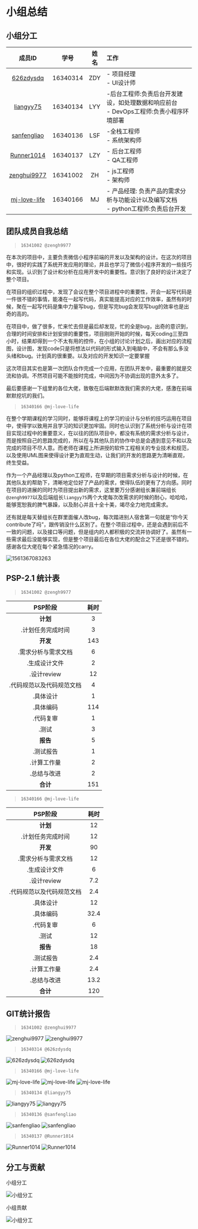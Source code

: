 # 小组总结

## **小组分工**


| 成员ID | 学号 | 姓名 |工作 |
| :------: | :------: | :------: | :------ |
| [626zdysdq](https://github.com/626zdysdq) | 16340314 | ZDY |- 项目经理<br> - UI设计师|
| [liangyy75](https://github.com/liangyy75) | 16340134 | LYY | -后台工程师:负责后台开发建设，如处理数据和响应前台<br>- DevOps工程师:负责小程序环境部署 |
| [sanfengliao](https://github.com/sanfengliao) | 16340136 | LSF | -全栈工程师<br>- 系统架构师|
| [Runner1014](https://github.com/Runner1014) | 16340137 | LZY | - 后台工程师<br> - QA工程师|
| [zenghui9977](https://github.com/zenghui9977) | 16341002 | ZH | - js工程师<br> - 架构师 |
| [mj-love-life](https://github.com/mj-love-life) | 16340166 | MJ | - 产品经理: 负责产品的需求分析与功能设计以及编写文档<br>- python工程师:负责后台开发 |


## **团队成员自我总结**

> `16341002 @zengh9977`

在本次的项目中，主要负责微信小程序前端的开发以及架构的设计。在这次的项目中，很好的实践了系统开发应用的理论，并且也学习了微信小程序开发的一些技巧和实现。认识到了设计和分析在应用开发中的重要性。意识到了良好的设计决定了整个项目。

在项目的组织过程中，发现了会议在整个项目进程中的重要性，开会一起写代码是一件很不错的事情，能凑在一起写代码，真实能提高对应的工作效率，虽然有的时候，聚在一起写代码是集中力量写bug，但是写完bug会发现写bug的效率也是出奇的高的。

在项目中，做了很多，忙来忙去但是最后却发现，忙的全是bug，出奇的意识到，合理的时间安排和计划安排的重要性，项目刚刚开始的时候，每天coding三至四小时，结果却得到一个不太有用的控件，在小组的讨论计划之后，画出对应的流程图，设计图，发现code只是将想法以代码的形式输入到电脑中，不会有那么多没头绪和bug。计划真的很重要。以及对应的开发知识一定要掌握

这次项目其实也是第一次团队合作完成一个应用，在团队开发中，最重要的就是交流和协调。不然项目可能不能按时完成，中间因为不协调出现的意外太多了。

最后要感谢一下组里的各位大佬，致敬在后端默默改我们需求的大佬，感激在前端默默挖坑的我们。

> `16340166 @mj-love-life`

在整个学期课程的学习同时，能够将课程上的学习的设计与分析的技巧运用在项目中，使得学以致用并且学习的知识更加牢固。同时也认识到了系统分析与设计在项目实现过程中的重要意义，在以往的团队项目中，都没有系统的需求分析与设计，而是按照自己的思路完成的，所以在与其他队员的协作中总是会遇到意见不和以及完成的项目不尽人意。而老师在课程上所讲授的软件工程相关的专业技术和规范，以及使用UML图来使得设计更为直观生动，让我们的开发的思路更为清晰直观，终生受益。

作为一个产品经理以及python工程师，在早期的项目需求分析与设计的时候，在其他队友的帮助下，清晰地定位好了产品的需求，使得队伍的更有了方向感。同时在项目的进展的同时为项目提出新的需求，这里要万分感谢组长兼前端组长`@zengh9977`以及后端组长`liangyy75`两个大佬每次改需求的时候的耐心，哈哈哈，能够宽恕我的脾气暴躁，以及耐心并且十全十美，竭尽全力地完成需求。

还有就是每天替组长在群里面催人改bug，每次踏进别人宿舍第一句就是“你今天contribute了吗”，跟传销没什么区别了。在整个项目过程中，还是会遇到前后不一致的问题，以及接口等问题，但是组内的人都积极的交流并协调好了。虽然有一些需求最后没能够实现，但是整个项目最后在各位大佬的配合之下还是很不错的。感谢各位大佬在每个紧急情况的carry。

![1561367083263](assets/1561367083263.png)


## **PSP-2.1 统计表**

> `16341002 @zengh9977`

|PSP阶段|耗时|
|:-:|:-:|
|**计划**|3|
|.计划任务完成时间|3|
|**开发**|143|
|.需求分析与需求文档|6|
|.生成设计文件|2|
|.设计review|12|
|.代码规范以及代码规范文档|4|
|.具体设计|1|
|.具体编码|114|
|.代码复审|1|
|.测试|3|
|**报告**|5|
|.测试报告|1|
|.计算工作量|2|
|.总结与改进|2|
|**合计**|151|

> `16340166 @mj-love-life`

|          PSP阶段          | 耗时 |
| :-----------------------: | :--: |
|         **计划**          |  12  |
|     .计划任务完成时间     |  12  |
|         **开发**          |  90  |
|    .需求分析与需求文档    |  12  |
|       .生成设计文件       |  6   |
|        .设计review        | 7.2  |
| .代码规范以及代码规范文档 | 2.4  |
|         .具体设计         |  12  |
|         .具体编码         | 32.4 |
|         .代码复审         |  6   |
|           .测试           |  12  |
|         **报告**          |  18  |
|         .测试报告         | 2.4  |
|        .计算工作量        | 2.4  |
|        .总结与改进        | 13.2 |
|         **合计**          | 120  |

## GIT统计报告

> `16341002 @zenghui9977`

![zenghui9977](images/git-summary/group-summary-zengh1.png)
![zenghui9977](images/git-summary/group-summary-zengh2.png)

> `16340314 @626zdysdq`

![626zdysdq](images/git-summary/group-summary-626zdy1.png)
![626zdysdq](images/git-summary/group-summary-626zdy2.png)

> `16340166 @mj-love-life`

![mj-love-life](images/git-summary/group-summary-mj1.png)
![mj-love-life](images/git-summary/group-summary-mj2.png)
![mj-love-life](images/git-summary/group-summary-mj3.png)

> `16340134 @liangyy75`

![liangyy75](images/git-summary/group-summary-lyy1.png)
![liangyy75](images/git-summary/group-summary-lyy2.png)

> `16340136 @sanfengliao`

![sanfengliao](images/git-summary/group-summary-lsf1.png)
![sanfengliao](images/git-summary/group-summary-lsf2.png)

> `16340137 @Runner1014`

![Runner1014](images/git-summary/group-summary-lzy1.png)
![Runner1014](images/git-summary/group-summary-lzy2.png)

## 分工与贡献

小组分工

![小组分工](images/git-summary/group-summary-percent.png)

小组贡献

![小组分工](images/git-summary/group-summary-per.png)